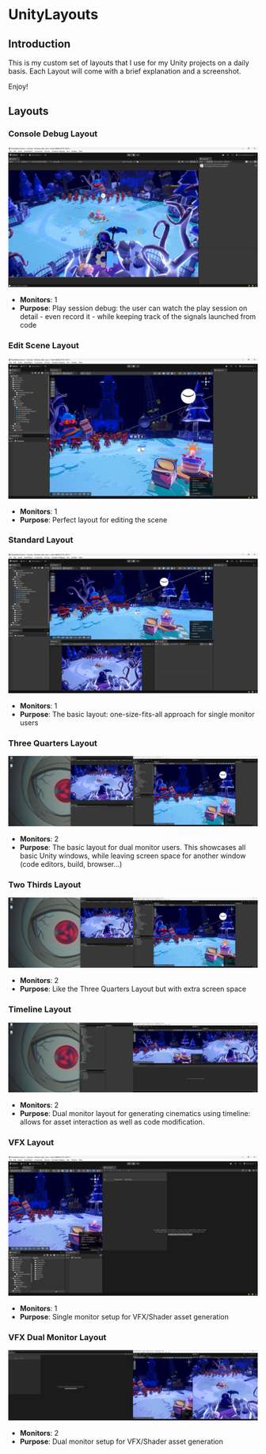 # UnityLayouts

## Introduction

This is my custom set of layouts that I use for my Unity projects on a daily basis. Each Layout will come with a brief explanation and a screenshot.

Enjoy!

## Layouts

### Console Debug Layout

![Console Debug Layout](resources/consoledebug.png)

- **Monitors**: 1
- **Purpose**: Play session debug: the user can watch the play session on detail - even record it - while keeping track of the signals launched from code

### Edit Scene Layout

![Edit Scene Layout](resources/editscene.png)

- **Monitors**: 1
- **Purpose**: Perfect layout for editing the scene

### Standard Layout

![Standard Layout](resources/standardlayout.png)

- **Monitors**: 1
- **Purpose**: The basic layout: one-size-fits-all approach for single monitor users

### Three Quarters Layout

![Three Quarter Layout](resources/threequarters.png)

- **Monitors**: 2
- **Purpose**: The basic layout for dual monitor users. This showcases all basic Unity windows, while leaving screen space for another window (code editors, build, browser...)

### Two Thirds Layout

![Two Thirds Layout](resources/twothirds.png)

- **Monitors**: 2
- **Purpose**: Like the Three Quarters Layout but with extra screen space

### Timeline Layout

![Timeline Layout](resources/timeline.png)

- **Monitors**: 2
- **Purpose**: Dual monitor layout for generating cinematics using timeline: allows for asset interaction as well as code modification.

### VFX Layout

![VFX Layout](resources/vfx.png)

- **Monitors**: 1
- **Purpose**: Single monitor setup for VFX/Shader asset generation

### VFX Dual Monitor Layout

![VFX Layout](resources/vfxdualmonitor.png)

- **Monitors**: 2
- **Purpose**: Dual monitor setup for VFX/Shader asset generation